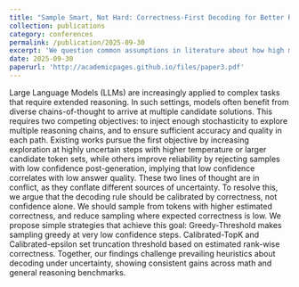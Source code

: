 ```yaml
---
title: "Sample Smart, Not Hard: Correctness-First Decoding for Better Reasoning in LLMs"
collection: publications
category: conferences
permalink: /publication/2025-09-30
excerpt: 'We question common assumptions in literature about how high model uncertainty warrants more exploration. We find that existing work confound epistemic and aleatoric uncertainty and propose a counter-intuitive sampling strategy. Under review for ICLR 2026.'
date: 2025-09-30
paperurl: 'http://academicpages.github.io/files/paper3.pdf'
---
```


Large Language Models (LLMs) are increasingly applied to complex tasks that require extended reasoning. In such settings, models often benefit from diverse chains-of-thought to arrive at multiple candidate solutions. This requires two competing objectives: to inject enough stochasticity to explore multiple reasoning chains, and to ensure sufficient accuracy and quality in each path. Existing works pursue the first objective by increasing exploration at highly uncertain steps with higher temperature or larger candidate token sets, while others improve reliability by rejecting samples with low confidence post-generation, implying that low confidence correlates with low answer quality. These two lines of thought are in conflict, as they conflate different sources of uncertainty. To resolve this, we argue that the decoding rule should be calibrated by correctness, not confidence alone. We should sample from tokens with higher estimated correctness, and reduce sampling where expected correctness is low. We propose simple strategies that achieve this goal: Greedy-Threshold makes sampling greedy at very low confidence steps. Calibrated-TopK and Calibrated-epsilon set truncation threshold based on estimated rank-wise correctness. Together, our findings challenge prevailing heuristics about decoding under uncertainty, showing consistent gains across math and general reasoning benchmarks.